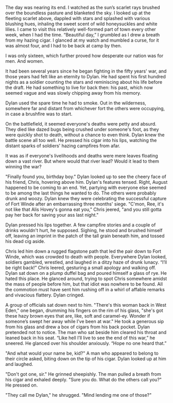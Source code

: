 The day was nearing its end. I watched as the sun’s scarlet rays brushed over the boundless pasture and blanketed the sky. I looked up at the fleeting scarlet above, dappled with stars and splashed with various blushing hues, inhaling the sweet scent of wild honeysuckles and white lilies. I came to visit this relatively well-formed part of town every other week, when I had the time. “Beautiful day,” I grumbled as I drew a breath from my hazing cigar. I glanced at my watch and mumbled a curse, for it was almost four, and I had to be back at camp by then.

I was only sixteen, which further proved how desperate our nation was for men. And women.

It had been several years since he began fighting in the fifty years' war, and those years had felt like an eternity to Dylan. He had spent his first hundred nights as a soldier counting the stars and reminiscing about his life before the draft. He had something to live for back then: his past, which now seemed vague and was slowly chipping away from his memory.

Dylan used the spare time he had to smoke. Out in the wilderness, somewhere far and distant from whichever fort the others were occupying, in case a brushfire was to start.

On the battlefield, it seemed everyone's deaths were petty and absurd. They died like dazed bugs being crushed under someone's foot, as they were quickly shot to death, without a chance to even think. Dylan knew the battle scene all too well. He pressed his cigar into his lips, watching the distant sparks of soldiers' hazing campfires from afar.

It was as if everyone's livelihoods and deaths were mere leaves floating down a vast river. But where would that river lead? Would it lead to them winning the war?

"Finally found you, birthday boy." Dylan looked up to see the cheery face of his friend, Chris, hovering above him. Dylan's features tensed. Right, August happened to be coming to an end. Yet, partying with everyone else seemed to be among the last things he wanted to do. The others were probably drunk and woozy. Dylan knew they were celebrating the successful capture of Fort Winde after an embarrassing three months' siege. "C'mon, Ree, it's not like that Alis Hovey's gonna eat you," Chris jeered, "and you still gotta pay her back for saving your ass last night."

Dylan pressed his lips together. A few campfire stories and a couple of drinks wouldn't hurt, he supposed. Sighing, he stood and brushed himself off, leaving an imprint in the patch of the tall grain beneath him, and tossed his dead cig aside.

Chris led him down a rugged flagstone path that led the pair down to Fort Winde, which was crowded to death with people. Everywhere Dylan looked, soldiers gambled, wrestled, and laughed in a ditzy haze of drunk lunacy. “I’ll be right back!” Chris leered, gesturing a small apology and walking off. Dylan sat down on a plump duffel bag and poured himself a glass of rye. He hated this place. He glanced around, trying to spot Chris somewhere amidst the mass of people before him, but that idiot was nowhere to be found. All the commotion must have sent him rushing off in a whirl of affable remarks and vivacious flattery. Dylan cringed.

A group of officials sat down next to him. "There's this woman back in West Eden," one began, drumming his fingers on the rim of his glass, "she's got these hazy brown eyes that are, like, soft and caramel-ey. Wonder if someone’s swept her away while I’ve been at war." He took a generous sip from his glass and drew a box of cigars from his back pocket. Dylan pretended not to notice. The man who sat beside him cleared his throat and leaned back in his seat. “Like hell I’ll live to see the end of this war,” he sneered. He glanced over his shoulder anxiously. “Hope no one heard that.”

"And what would your name be, kid?" A man who appeared to belong to their circle asked, biting down on the tip of his cigar. Dylan looked up at him and laughed.

"Don't got one, sir." He grinned sheepishly. The man pulled a breath from his cigar and exhaled deeply. "Sure you do. What do the others call you?" He pressed on. 

"They call me Dylan," he shrugged. "Mind lending me one of those?"

